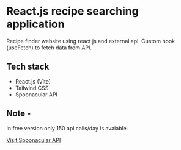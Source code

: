 <!-- ![Preview UI](/public/Preview.png) -->

# React.js recipe searching application

<!-- [Live Url - react-recipe-finder-2022.netlify.app](https://react-recipe-finder-2022.netlify.app) -->

Recipe finder website using react js and external api.
Custom hook (useFetch) to fetch data from API.

## Tech stack

- React.js (Vite)
- Tailwind CSS
- Spoonacular API

## Note -

In free version only 150 api calls/day is avaiable.

[Visit Spoonacular API ](https://spoonacular.com/food-api/docs)
